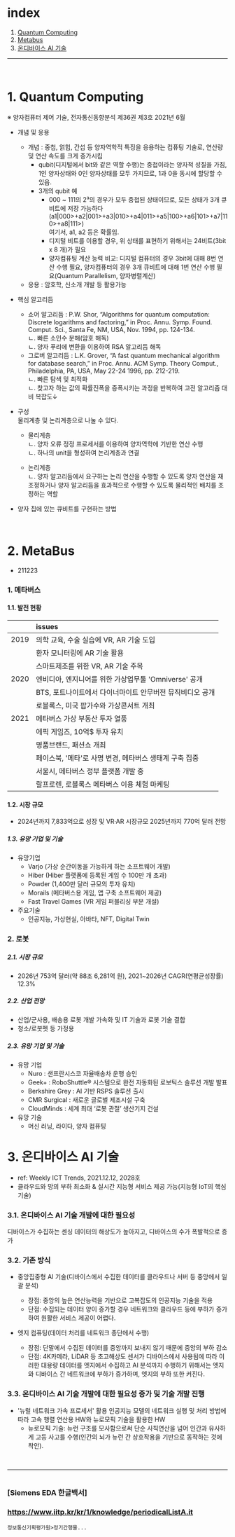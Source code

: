 # index
1. [Quantum Computing](#1-Quantum-Computing)
2. [Metabus](#2-Metabus)
3. [온디바이스 AI 기술](#3-온디바이스-AI-기술)

---
<br/>

# 1. Quantum Computing
※ 양자컴퓨터 제어 기술, 전자통신동향분석 제36권 제3호 2021년 6월  
      
- 개념 및 응용  
  + 개념 : 중첩, 얽힘, 간섭 등 양자역학적 특징을 응용하는 컴퓨팅 기술로, 연산량 및 연산 속도를 크게 증가시킴  
    - qubit(디지털에서 bit와 같은 역할 수행)는 중첩이라는 양자적 성질을 가짐, 1인 양자상태와 0인 양자상태를 모두 가지므로, 1과 0을 동시에 할당할 수 있음.
    - 3개의 qubit 예
       - 000 ~ 111의 2³의 경우가 모두 중첩된 상태이므로, 모든 상태가 3개 큐비트에 저장 가능하다(a1|000>+a2|001>+a3|010>+a4|011>+a5|100>+a6|101>+a7|110>+a8|111>)  
        여기서, a1, a2 등은 확률임.
       - 디지털 비트를 이용할 경우, 위 상태를 표현하기 위해서는 24비트(3bit x 8 개)가 필요  
       - 양자컴퓨팅 계산 능력 비교: 디지털 컴퓨터의 경우 3bit에 대해 8번 연산 수행 필요, 양자컴퓨터의 경우 3개 큐비트에 대해 1번 연산 수행 필요(Quantum Parallelism, 양자병렬계산)  
  + 응용 : 암호학, 신소개 개발 등 활용가능  
  
- 핵심 알고리듬  
  + 쇼어 알고리듬 : P.W. Shor, “Algorithms for quantum computation: Discrete logarithms and factoring,” in Proc. Annu. Symp. Found. Comput. Sci., Santa Fe, NM, USA, Nov. 1994, pp. 124-134.  
    ㄴ. 빠른 소인수 분해(암호 해독)  
    ㄴ. 양자 푸리에 변환을 이용하여 RSA 알고리듬 해독  
  + 그로버 알고리듬 : L.K. Grover, “A fast quantum mechanical algorithm for database search,” in Proc. Annu. ACM Symp. Theory Comput., Philadelphia, PA, USA, May 22-24 1996, pp. 212-219.  
    ㄴ. 빠른 탐색 및 최적화  
    ㄴ. 찾고자 하는 값의 확률진폭을 증폭시키는 과정을 반복하여 고전 알고리즘 대비 복잡도↓  
    
- 구성  
  물리계층 및 논리계층으로 나눌 수 있다.  
  + 물리계층  
    ㄴ. 양자 오류 정정 프로세서를 이용하여 양자역학에 기반한 연산 수행  
    ㄴ. 하나의 unit을 형성하여 논리계층과 연결  
    
  + 논리계층  
    ㄴ. 양자 알고리듬에서 요구하는 논리 연산을 수행할 수 있도록 양자 연산을 재조정하거나 양자 알고리듬을 효과적으로 수행할 수 있도록 물리적인 배치를 조정하는 역할  
    
- 양자 칩에 있는 큐비트를 구현하는 방법  

</br>


# 2. MetaBus
- 211223
### 1. 메타버스
#### 1.1. 발전 현황  

|  | issues |
| -------- | :------ |
| 2019  | 의학 교육, 수술 실습에 VR, AR 기술 도입    |
|| 환자 모니터링에 AR 기술 활용    |
|| 스마트제조를 위한 VR, AR 기술 주목    |
| 2020 | 엔비디아, 엔지니어를 위한 가상업무툴 'Omniverse' 공개    |
||BTS, 포트나이트에서 다이너마이트 안무버전 뮤직비디오 공개 |
||로블록스, 미국 팝가수와 가상콘서트 개최 |
| 2021 |메타버스 가상 부동산 투자 열풍|
||에픽 게임즈, 10억$ 투자 유치|
||명품브랜드, 패션쇼 개최|
||페이스북, '메타'로 사명 변경, 메타버스 생태계 구축 집중|
||서울시, 메타버스 정부 플랫폼 개발 중|
||랄프로렌, 로블록스 메타버스 이용 체험 마케팅|

#### 1.2. 시장 규모  
- 2024년까지 7,833억으로 성장 및 VR·AR 시장규모 2025년까지 770억 달러 전망

##### 1.3. 유망 기업 및 기술
- 유망기업  
  + Varjo (가상 순간이동을 가능하게 하는 소프트웨어 개발)<!-- 주석처리 -->
  + Hiber (Hiber 플랫폼에 등록된 게임 수 100만 개 초과)  
  + Powder (1,400만 달러 규모의 투자 유치)  
  + Morails (메타버스용 게임, 앱 구축 소프트웨어 제공)  
  + Fast Travel Games (VR 게임 퍼블리싱 부문 개설)  
- 주요기술
  + 인공지능, 가상현실, 아바타, NFT, Digital Twin  

### 2. 로봇  
##### 2.1. 시장 규모  
- 2026년 753억 달러(약 88조 6,281억 원), 2021~2026년 CAGR(연평균성장률) 12.3%  

##### 2.2. 산업 전망  
- 산업/군사용, 배송용 로봇 개발 가속화 및 IT 기술과 로봇 기술 결합  
- 청소/로봇펫 등 가정용


##### 2.3. 유망 기업 및 기술  
- 유망 기업  
  + Nuro : 샌프란시스코 자율배송차 운행 승인  
  + Geek+ : RoboShuttle® 시스템으로 완전 자동화된 로보틱스 솔루션 개발 발표  
  + Berkshire Grey : AI 기반 RSPS 솔루션 출시  
  + CMR Surgical : 새로운 글로벌 제조시설 구축  
  + CloudMinds : 세계 최대 ‘로봇 관절’ 생산기지 건설  
- 유망 기술  
  + 머신 러닝, 라이다, 양자 컴퓨팅  


# 3. 온디바이스 AI 기술
- ref: Weekly ICT Trends, 2021.12.12, 2028호
- 클라우드와 망의 부하 최소화 & 실시간 지능형 서비스 제공 가능(지능형 IoT의 핵심기술)

### 3.1. 온디바이스 AI 기술 개발에 대한 필요성  
디바이스가 수집하는 센싱 데이터의 해상도가 높아지고, 디바이스의 수가 폭발적으로 증가  

### 3.2. 기존 방식   
  - 중앙집중형 AI 기술(디바이스에서 수집한 데이터를 클라우드나 서버 등 중앙에서 일괄 분석)
    + 장점: 중앙의 높은 연산능력을 기반으로 고복잡도의 인공지능 기술을 적용
    + 단점: 수집되는 데이터 양이 증가할 경우 네트워크와 클라우드 등에 부하가 증가하여 원활한 서비스 제공이 어렵다. 

  - 엣지 컴퓨팅(데이터 처리를 네트워크 종단에서 수행)
    + 장점: 단말에서 수집된 데이터를 중앙까지 보내지 않기 때문에 중앙의 부하 감소
    + 단점: 4K카메라, LiDAR 등 초고해상도 센서가 디바이스에서 사용됨에 따라 이러한 대용량 데이터를 엣지에서 수집하고 AI 분석까지 수행하기 위해서는 엣지와 디바이스 간 네트워크에 부하가 증가하며, 엣지의 부하 또한 커진다. 

### 3.3. 온디바이스 AI 기술 개발에 대한 필요성 증가 및 기술 개발 진행
  - '뉴럴 네트워크 가속 프로세서' 활용 인공지능 모델의 네트워크 실행 및 처리 방법에 따라 고속 행렬 연산용 HW와 뉴로모픽 기술을 활용한 HW
    + 뉴로모픽 기술: 뉴런 구조를 모사함으로써 단순 사칙연산을 넘어 인간과 유사하게 고등 사고를 수행(인간의 뇌가 뉴런 간 상호작용을 기반으로 동작하는 것에 착안).

</br>

---

# 
### [Siemens EDA 한글백서]
### https://www.iitp.kr/kr/1/knowledge/periodicalListA.it
    정보통신기획평가원>정기간행물...
